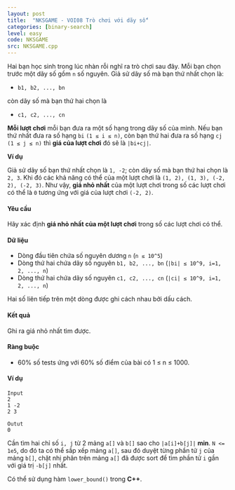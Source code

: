 ```yaml
---
layout: post
title:  "NKSGAME - VOI08 Trò chơi với dãy số"
categories: [binary-search]
level: easy
code: NKSGAME
src: NKSGAME.cpp
---
```




Hai bạn học sinh trong lúc nhàn rỗi nghĩ ra trò chơi sau đây. Mỗi bạn chọn trước một dãy số gồm `n` số nguyên. Giả sử dãy số mà bạn thứ nhất chọn là:

+ `b1, b2, ..., bn`

còn dãy số mà bạn thứ hai chọn là

+ `c1, c2, ..., cn`

**Mỗi lượt chơi** mỗi bạn đưa ra một số hạng trong dãy số của mình. Nếu bạn thứ nhất đưa ra số hạng `bi` `(1 ≤ i ≤ n)`, còn bạn thứ hai đưa ra số hạng `cj` `(1 ≤ j ≤ n)` thì **giá của lượt chơi** đó sẽ là `|bi+cj|`.


**Ví dụ**

Giả sử dãy số bạn thứ nhất chọn là `1, -2`; còn dãy số mà bạn thứ hai chọn là `2, 3`. Khi đó các khả năng có thể của một lượt chơi là `(1, 2), (1, 3), (-2, 2), (-2, 3)`. Như vậy, **giá nhỏ nhất** của một lượt chơi trong số các lượt chơi có thể là `0` tương ứng với giá của lượt chơi `(-2, 2)`.

#### Yêu cầu

Hãy xác định **giá nhỏ nhất của một lượt chơi** trong số các lượt chơi có thể.

#### Dữ liệu

+ Dòng đầu tiên chứa số nguyên dương `n` (`n ≤ 10^5`)
+ Dòng thứ hai chứa dãy số nguyên `b1, b2, ..., bn` (`|bi| ≤ 10^9, i=1, 2, ..., n`)
+ Dòng thứ hai chứa dãy số nguyên `c1, c2, ..., cn` (`|ci| ≤ 10^9, i=1, 2, ..., n`)

Hai số liên tiếp trên một dòng được ghi cách nhau bởi dấu cách.

#### Kết quả

Ghi ra giá nhỏ nhất tìm được.

#### Ràng buộc

+ 60% số tests ứng với 60% số điểm của bài có 1 ≤ n ≤ 1000.

#### Ví dụ

```
Input
2
1 -2
2 3

Outut
0
```

<!--more-->



Cần tìm hai chỉ số `i, j` từ 2 mảng `a[]` và `b[]` sao cho `|a[i]+b[j]|` **min**. `N <= 1e5`, do đó ta có thể sắp xếp mảng `a[]`, sau đó duyệt từng phần tử `j` của mảng `b[]`, chặt nhị phân trên mảng `a[]` đã được sort để tìm phần tử `i` gần với giá trị `-b[j]` nhất.

Có thể sử dụng hàm `lower_bound()` trong **C++**. 

